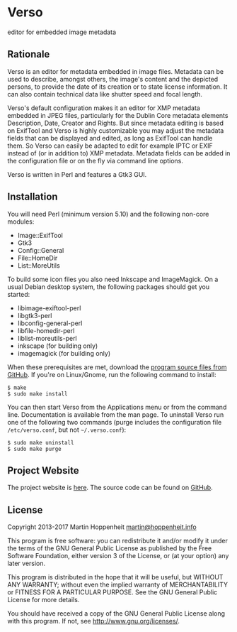 # Verso

editor for embedded image metadata

## Rationale

Verso is an editor for metadata embedded in image files. Metadata can be used
to describe, amongst others, the image's content and the depicted persons, to
provide the date of its creation or to state license information. It can also
contain technical data like shutter speed and focal length.

Verso's default configuration makes it an editor for XMP metadata embedded in
JPEG files, particularly for the Dublin Core metadata elements Description,
Date, Creator and Rights. But since metadata editing is based on ExifTool and
Verso is highly customizable you may adjust the metadata fields that can be
displayed and edited, as long as ExifTool can handle them. So Verso can easily
be adapted to edit for example IPTC or EXIF instead of (or in addition to) XMP
metadata. Metadata fields can be added in the configuration file or on the fly
via command line options.

Verso is written in Perl and features a Gtk3 GUI.

## Installation

You will need Perl (minimum version 5.10) and the following non-core modules:

  * Image::ExifTool
  * Gtk3
  * Config::General
  * File::HomeDir
  * List::MoreUtils

To build some icon files you also need Inkscape and ImageMagick. On a usual
Debian desktop system, the following packages should get you started:

  * libimage-exiftool-perl
  * libgtk3-perl
  * libconfig-general-perl
  * libfile-homedir-perl
  * liblist-moreutils-perl
  * inkscape (for building only)
  * imagemagick (for building only)

When these prerequisites are met, download the [program source files from
GitHub][VersoGitHub]. If you're on Linux/Gnome, run the following command to
install:

    $ make
    $ sudo make install

You can then start Verso from the Applications menu or from the command line.
Documentation is available from the man page. To uninstall Verso run one of
the following two commands (purge includes the configuration file
`/etc/verso.conf`, but not `~/.verso.conf`):

    $ sudo make uninstall
    $ sudo make purge

## Project Website

The project website is [here][Verso]. The source code can be found on
[GitHub][VersoGitHub].

## License

Copyright 2013-2017 Martin Hoppenheit <martin@hoppenheit.info>

This program is free software: you can redistribute it and/or modify it under
the terms of the GNU General Public License as published by the Free Software
Foundation, either version 3 of the License, or (at your option) any later
version.

This program is distributed in the hope that it will be useful, but WITHOUT
ANY WARRANTY; without even the implied warranty of MERCHANTABILITY or FITNESS
FOR A PARTICULAR PURPOSE.  See the GNU General Public License for more
details.

You should have received a copy of the GNU General Public License along with
this program.  If not, see <http://www.gnu.org/licenses/>.

[Verso]: https://martin.hoppenheit.info/code/verso/
[VersoGitHub]: https://github.com/marhop/verso

